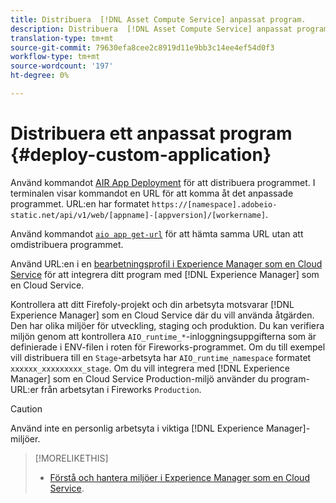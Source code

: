 ```yaml
---
title: Distribuera  [!DNL Asset Compute Service] anpassat program.
description: Distribuera  [!DNL Asset Compute Service] anpassat program.
translation-type: tm+mt
source-git-commit: 79630efa8cee2c8919d11e9bb3c14ee4ef54d0f3
workflow-type: tm+mt
source-wordcount: '197'
ht-degree: 0%

---
```



# Distribuera ett anpassat program {#deploy-custom-application}

Använd kommandot [AIR App Deployment](https://github.com/adobe/aio-cli#aio-appdeploy) för att distribuera programmet. I terminalen visar kommandot en URL för att komma åt det anpassade programmet. URL:en har formatet `https://[namespace].adobeio-static.net/api/v1/web/[appname]-[appversion]/[workername]`.

Använd kommandot [`aio app get-url`](https://github.com/adobe/aio-cli#aio-appget-url-action) för att hämta samma URL utan att omdistribuera programmet.

Använd URL:en i en [bearbetningsprofil i Experience Manager som en Cloud Service](https://experienceleague.adobe.com/docs/experience-manager-cloud-service/assets/manage/asset-microservices-configure-and-use.html) för att integrera ditt program med [!DNL Experience Manager] som en Cloud Service.

Kontrollera att ditt Firefoly-projekt och din arbetsyta motsvarar [!DNL Experience Manager] som en Cloud Service där du vill använda åtgärden. Den har olika miljöer för utveckling, staging och produktion. Du kan verifiera miljön genom att kontrollera `AIO_runtime_*`-inloggningsuppgifterna som är definierade i ENV-filen i roten för Fireworks-programmet. Om du till exempel vill distribuera till en `Stage`-arbetsyta har `AIO_runtime_namespace` formatet `xxxxxx_xxxxxxxxx_stage`. Om du vill integrera med [!DNL Experience Manager] som en Cloud Service Production-miljö använder du program-URL:er från arbetsytan i Fireworks `Production`.

>[!CAUTION]
>
>Använd inte en personlig arbetsyta i viktiga [!DNL Experience Manager]-miljöer.

>[!MORELIKETHIS]
>
>* [Förstå och hantera miljöer i Experience Manager som en Cloud Service](https://experienceleague.adobe.com/docs/experience-manager-cloud-service/implementing/using-cloud-manager/manage-environments.html).

